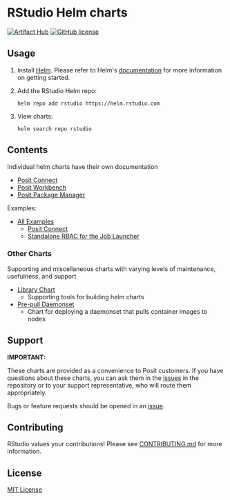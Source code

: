 # RStudio Helm charts

[![Artifact Hub](https://img.shields.io/endpoint?url=https://artifacthub.io/badge/repository/rstudio)](https://artifacthub.io/packages/search?repo=rstudio)
[![GitHub license](https://img.shields.io/github/license/rstudio/helm.svg)](https://github.com/rstudio/helm/blob/main/LICENSE)

## Usage

1. Install [Helm](https://helm.sh). Please refer to Helm's [documentation](https://helm.sh/docs/) for more information on getting started.

2. Add the RStudio Helm repo:

   ```console
   helm repo add rstudio https://helm.rstudio.com
   ```

3. View charts:

   ```console
   helm search repo rstudio
   ```

## Contents

Individual helm charts have their own documentation

- [Posit Connect](./charts/rstudio-connect)
- [Posit Workbench](./charts/rstudio-workbench)
- [Posit Package Manager](./charts/rstudio-pm)

Examples:

- [All Examples](./examples)
    - [Posit Connect](./examples/connect/)
    - [Standalone RBAC for the Job Launcher](./examples/rbac)

### Other Charts

Supporting and miscellaneous charts with varying levels of maintenance, usefulness, and support

- [Library Chart](./charts/rstudio-library)
    - Supporting tools for building helm charts
- [Pre-pull Daemonset](./other-charts/prepull-daemonset)
    - Chart for deploying a daemonset that pulls container images to nodes

## Support

**IMPORTANT:**

These charts are provided as a convenience to Posit customers. If you have
questions about these charts, you can ask them in the
[issues](https://github.com/rstudio/helm/issues/new/choose) in the repository
or to your support representative, who will route them appropriately.

Bugs or feature requests should be opened in an [issue](https://github.com/rstudio/helm/issues/new/choose).

## Contributing

RStudio values your contributions! Please see [CONTRIBUTING.md](./CONTRIBUTING.md) for more information.

## License

[MIT License](./LICENSE)
